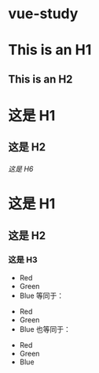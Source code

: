 # vue-study

This is an H1
=============

This is an H2
-------------


# 这是 H1

## 这是 H2

###### 这是 H6


# 这是 H1 #

## 这是 H2 ##

### 这是 H3 ######


*   Red
*   Green
*   Blue
等同于：

+   Red
+   Green
+   Blue
也等同于：

-   Red
-   Green
-   Blue
